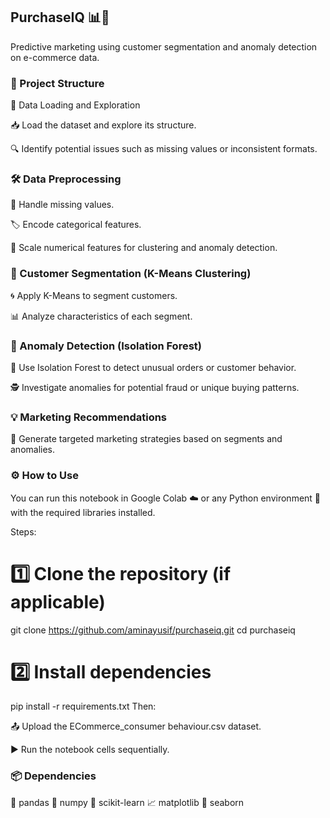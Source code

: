 ## PurchaseIQ 📊🛒

Predictive marketing using customer segmentation and anomaly detection on e-commerce data.

### 📑 Project Structure

📂 Data Loading and Exploration

📥 Load the dataset and explore its structure.

🔍 Identify potential issues such as missing values or inconsistent formats.

### 🛠 Data Preprocessing
🧹 Handle missing values.

🏷 Encode categorical features.

📏 Scale numerical features for clustering and anomaly detection.


### 👥 Customer Segmentation (K-Means Clustering)

🌀 Apply K-Means to segment customers.

📊 Analyze characteristics of each segment.


### 🚨 Anomaly Detection (Isolation Forest)

🌲 Use Isolation Forest to detect unusual orders or customer behavior.

🕵️ Investigate anomalies for potential fraud or unique buying patterns.

### 💡 Marketing Recommendations

🎯 Generate targeted marketing strategies based on segments and anomalies.

### ⚙️ How to Use
You can run this notebook in Google Colab ☁️ or any Python environment 🐍 with the required libraries installed.

Steps:

# 1️⃣ Clone the repository (if applicable)
git clone https://github.com/aminayusif/purchaseiq.git
cd purchaseiq

# 2️⃣ Install dependencies
pip install -r requirements.txt
Then:

📤 Upload the ECommerce_consumer behaviour.csv dataset.

▶️ Run the notebook cells sequentially.

### 📦 Dependencies

🐼 pandas
🔢 numpy
🧠 scikit-learn
📈 matplotlib
🎨 seaborn
